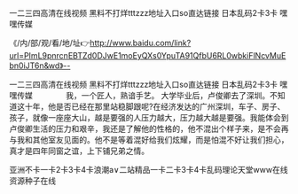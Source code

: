 一二三四高清在线视频
黑料不打烊tttzzz地址入口so直达链接
日本乱码2卡3卡
嘿嘿传媒


《/内/部/观/看/地/址👉http://www.baidu.com/link?url=PImL9pnrcnEBTZd0DJwE1moEyQXs0YpuTA91QfbU6RL0wbkiFlNcvMuEbn0iJT6n&wd》--

一二三四高清在线视频
黑料不打烊tttzzz地址入口so直达链接
日本乱码2卡3卡
嘿嘿传媒
　　　　我，一个匠人，熟谙手艺。
大学毕业后，卢俊卿去了深圳。不知道这十年，他是否已经在那里站稳脚跟呢?在经济发达的广州深圳，车子、房子、孩子，就像一座座大山，越是要强的人压力越大，压力越大越是要强。我能体会到卢俊卿生活的压力和艰辛，我还是了解他的性格的，他不混出个样子来，是不会再与我和其他室友见面的。他不是等着混好给我们炫耀，而是怕混不好让我们担心，真才是四年同窗之谊，上下铺兄弟之情。





亚洲不卡一卡2卡3卡4卡浪潮a∨二站精品一卡二卡3卡4卡乱码理论天堂www在线资源种子在线

